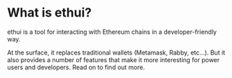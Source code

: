 # What is ethui?

ethui is a tool for interacting with Ethereum chains in a developer-friendly way.

At the surface, it replaces traditional wallets (Metamask, Rabby, etc...). But it also provides a number of features that make it more interesting for power users and developers. Read on to find out more.

